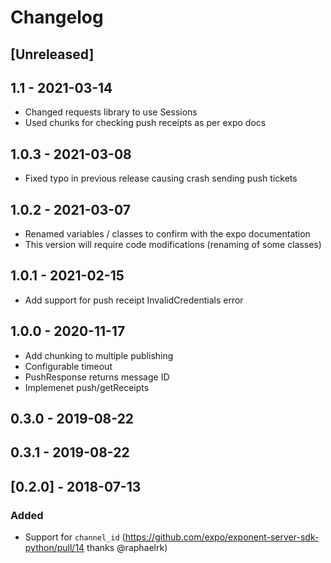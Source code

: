 # Changelog

## [Unreleased]

## 1.1 - 2021-03-14
- Changed requests library to use Sessions
- Used chunks for checking push receipts as per expo docs

## 1.0.3 - 2021-03-08
- Fixed typo in previous release causing crash sending push tickets

## 1.0.2 - 2021-03-07
- Renamed variables / classes to confirm with the expo documentation
- This version will require code modifications (renaming of some classes)

## 1.0.1 - 2021-02-15
- Add support for push receipt InvalidCredentials error

## 1.0.0 - 2020-11-17
- Add chunking to multiple publishing
- Configurable timeout
- PushResponse returns message ID
- Implemenet push/getReceipts

## 0.3.0 - 2019-08-22
## 0.3.1 - 2019-08-22

## [0.2.0] - 2018-07-13
### Added
- Support for `channel_id` (https://github.com/expo/exponent-server-sdk-python/pull/14 thanks @raphaelrk)

